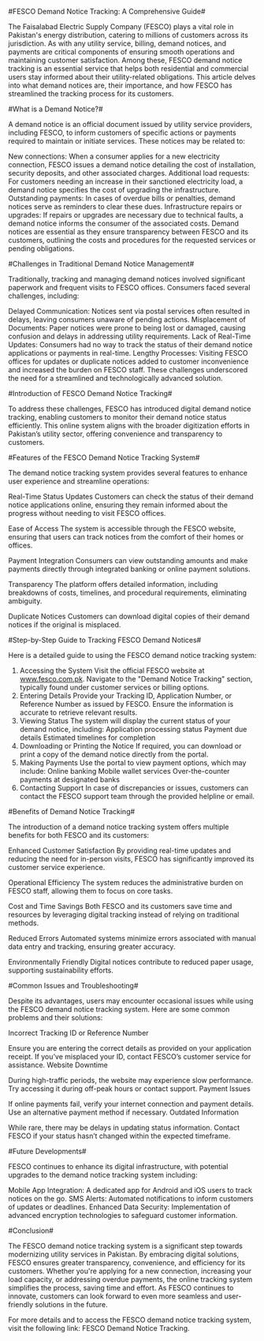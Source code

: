 #FESCO Demand Notice Tracking: A Comprehensive Guide#

The Faisalabad Electric Supply Company (FESCO) plays a vital role in Pakistan's energy distribution, catering to millions of customers across its jurisdiction. As with any utility service, billing, demand notices, and payments are critical components of ensuring smooth operations and maintaining customer satisfaction. Among these, FESCO demand notice tracking is an essential service that helps both residential and commercial users stay informed about their utility-related obligations. This article delves into what demand notices are, their importance, and how FESCO has streamlined the tracking process for its customers.

#What is a Demand Notice?#

A demand notice is an official document issued by utility service providers, including FESCO, to inform customers of specific actions or payments required to maintain or initiate services. These notices may be related to:

New connections: When a consumer applies for a new electricity connection, FESCO issues a demand notice detailing the cost of installation, security deposits, and other associated charges.
Additional load requests: For customers needing an increase in their sanctioned electricity load, a demand notice specifies the cost of upgrading the infrastructure.
Outstanding payments: In cases of overdue bills or penalties, demand notices serve as reminders to clear these dues.
Infrastructure repairs or upgrades: If repairs or upgrades are necessary due to technical faults, a demand notice informs the consumer of the associated costs.
Demand notices are essential as they ensure transparency between FESCO and its customers, outlining the costs and procedures for the requested services or pending obligations.

#Challenges in Traditional Demand Notice Management#

Traditionally, tracking and managing demand notices involved significant paperwork and frequent visits to FESCO offices. Consumers faced several challenges, including:

Delayed Communication: Notices sent via postal services often resulted in delays, leaving consumers unaware of pending actions.
Misplacement of Documents: Paper notices were prone to being lost or damaged, causing confusion and delays in addressing utility requirements.
Lack of Real-Time Updates: Consumers had no way to track the status of their demand notice applications or payments in real-time.
Lengthy Processes: Visiting FESCO offices for updates or duplicate notices added to customer inconvenience and increased the burden on FESCO staff.
These challenges underscored the need for a streamlined and technologically advanced solution.

#Introduction of FESCO Demand Notice Tracking#

To address these challenges, FESCO has introduced digital demand notice tracking, enabling customers to monitor their demand notice status efficiently. This online system aligns with the broader digitization efforts in Pakistan’s utility sector, offering convenience and transparency to customers.

#Features of the FESCO Demand Notice Tracking System#

The demand notice tracking system provides several features to enhance user experience and streamline operations:

Real-Time Status Updates
Customers can check the status of their demand notice applications online, ensuring they remain informed about the progress without needing to visit FESCO offices.

Ease of Access
The system is accessible through the FESCO website, ensuring that users can track notices from the comfort of their homes or offices.

Payment Integration
Consumers can view outstanding amounts and make payments directly through integrated banking or online payment solutions.

Transparency
The platform offers detailed information, including breakdowns of costs, timelines, and procedural requirements, eliminating ambiguity.

Duplicate Notices
Customers can download digital copies of their demand notices if the original is misplaced.

#Step-by-Step Guide to Tracking FESCO Demand Notices#

Here is a detailed guide to using the FESCO demand notice tracking system:

1. Accessing the System
Visit the official FESCO website at www.fesco.com.pk.
Navigate to the "Demand Notice Tracking" section, typically found under customer services or billing options.
2. Entering Details
Provide your Tracking ID, Application Number, or Reference Number as issued by FESCO.
Ensure the information is accurate to retrieve relevant results.
3. Viewing Status
The system will display the current status of your demand notice, including:
Application processing status
Payment due details
Estimated timelines for completion
4. Downloading or Printing the Notice
If required, you can download or print a copy of the demand notice directly from the portal.
5. Making Payments
Use the portal to view payment options, which may include:
Online banking
Mobile wallet services
Over-the-counter payments at designated banks
6. Contacting Support
In case of discrepancies or issues, customers can contact the FESCO support team through the provided helpline or email.

#Benefits of Demand Notice Tracking#

The introduction of a demand notice tracking system offers multiple benefits for both FESCO and its customers:

Enhanced Customer Satisfaction
By providing real-time updates and reducing the need for in-person visits, FESCO has significantly improved its customer service experience.

Operational Efficiency
The system reduces the administrative burden on FESCO staff, allowing them to focus on core tasks.

Cost and Time Savings
Both FESCO and its customers save time and resources by leveraging digital tracking instead of relying on traditional methods.

Reduced Errors
Automated systems minimize errors associated with manual data entry and tracking, ensuring greater accuracy.

Environmentally Friendly
Digital notices contribute to reduced paper usage, supporting sustainability efforts.

#Common Issues and Troubleshooting#

Despite its advantages, users may encounter occasional issues while using the FESCO demand notice tracking system. Here are some common problems and their solutions:

Incorrect Tracking ID or Reference Number

Ensure you are entering the correct details as provided on your application receipt.
If you’ve misplaced your ID, contact FESCO’s customer service for assistance.
Website Downtime

During high-traffic periods, the website may experience slow performance. Try accessing it during off-peak hours or contact support.
Payment Issues

If online payments fail, verify your internet connection and payment details. Use an alternative payment method if necessary.
Outdated Information

While rare, there may be delays in updating status information. Contact FESCO if your status hasn’t changed within the expected timeframe.

#Future Developments#

FESCO continues to enhance its digital infrastructure, with potential upgrades to the demand notice tracking system including:

Mobile App Integration: A dedicated app for Android and iOS users to track notices on the go.
SMS Alerts: Automated notifications to inform customers of updates or deadlines.
Enhanced Data Security: Implementation of advanced encryption technologies to safeguard customer information.


#Conclusion#

The FESCO demand notice tracking system is a significant step towards modernizing utility services in Pakistan. By embracing digital solutions, FESCO ensures greater transparency, convenience, and efficiency for its customers. Whether you're applying for a new connection, increasing your load capacity, or addressing overdue payments, the online tracking system simplifies the process, saving time and effort. As FESCO continues to innovate, customers can look forward to even more seamless and user-friendly solutions in the future.

For more details and to access the FESCO demand notice tracking system, visit the following link: FESCO Demand Notice Tracking.
